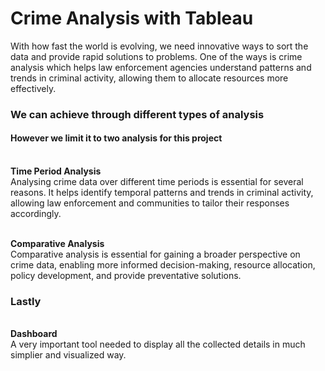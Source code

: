 # **Crime Analysis with Tableau**

With how fast the world is evolving, we need innovative ways to sort the data and provide rapid solutions to problems.
One of the ways is crime analysis which  helps law enforcement agencies understand patterns and trends in criminal activity, allowing them to allocate resources more effectively.

### We can achieve through different types of analysis
#### However we limit it to two analysis for this project

<br>**Time Period Analysis**</br>
Analysing crime data over different time periods is essential for several reasons. It helps identify temporal patterns and trends in criminal activity, allowing law enforcement and communities to tailor their responses accordingly.

<br>**Comparative Analysis**</br>
Comparative analysis is essential for gaining a broader perspective on crime data, enabling more informed decision-making, resource allocation, policy development, and provide preventative solutions.

### Lastly
<br>**Dashboard**</br>
A very important tool needed to display all the collected details in much simplier and visualized way. 
